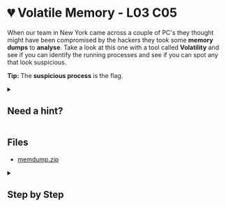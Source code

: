 # 💔 Volatile Memory - L03 C05

When our team in New York came across a couple of PC's they thought might have been compromised by the hackers they took some **memory dumps** to **analyse**. Take a look at this one with a tool called **Volatility** and see if you can identify the running processes and see if you can spot any that look suspicious.

**Tip:** The **suspicious process** is the flag.

<details><summary>

## Need a hint?</summary>

> 💡 Hint: After identifying the correct profile use Volatility to identify the process lists to see the flag.

</details>

## Files

- [memdump.zip](https://drive.google.com/file/d/1jD1bEhX4Sqk6f_NChLjilmDDvnOy6u2Z/view?usp=sharing)

<details><summary>

## Step by Step</summary>

- Download the memdump.zip file
- Extract the contents and navigate there in a terminal
- Use volatility3 to get a list of processes `volatility3 -f memdump.mem windows.pslist.PsList`

![running volatility3](/assets/volatilememory1.jpg)

- One of them has a weird name which is the flag (without file extension)

`flag: 19hglski!hg`

</details>
